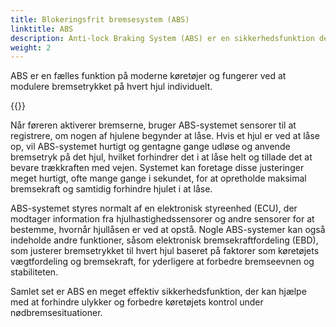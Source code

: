 ```yaml
---
title: Blokeringsfrit bremsesystem (ABS)
linktitle: ABS
description: Anti-lock Braking System (ABS) er en sikkerhedsfunktion designet til at forhindre et køretøjs hjul i at låse under bremsning, hvilket kan få køretøjet til at skride og miste herredømmet.
weight: 2
---
```

<!-- markdownlint-disable MD033 -->
ABS er en fælles funktion på moderne køretøjer og fungerer ved at modulere bremsetrykket på hvert hjul individuelt.

{{<evkxdisplayaddarticle />}}

Når føreren aktiverer bremserne, bruger ABS-systemet sensorer til at registrere, om nogen af ​​hjulene begynder at låse. Hvis et hjul er ved at låse op, vil ABS-systemet hurtigt og gentagne gange udløse og anvende bremsetryk på det hjul, hvilket forhindrer det i at låse helt og tillade det at bevare trækkraften med vejen. Systemet kan foretage disse justeringer meget hurtigt, ofte mange gange i sekundet, for at opretholde maksimal bremsekraft og samtidig forhindre hjulet i at låse.

ABS-systemet styres normalt af en elektronisk styreenhed (ECU), der modtager information fra hjulhastighedssensorer og andre sensorer for at bestemme, hvornår hjullåsen er ved at opstå. Nogle ABS-systemer kan også indeholde andre funktioner, såsom elektronisk bremsekraftfordeling (EBD), som justerer bremsetrykket til hvert hjul baseret på faktorer som køretøjets vægtfordeling og bremsekraft, for yderligere at forbedre bremseevnen og stabiliteten.

Samlet set er ABS en meget effektiv sikkerhedsfunktion, der kan hjælpe med at forhindre ulykker og forbedre køretøjets kontrol under nødbremsesituationer.
